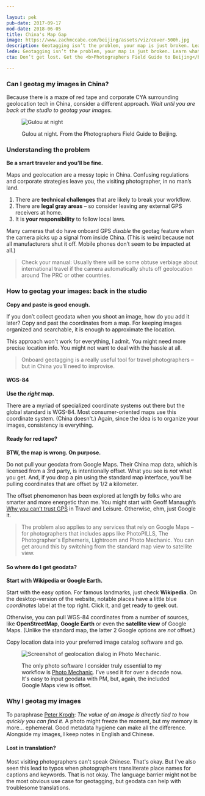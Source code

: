 ```yaml
---

layout: pek
pub-date: 2017-09-17
mod-date: 2018-06-05
title: China's Map Gap
image: https://www.zachmccabe.com/beijing/assets/viz/cover-500h.jpg
description: Geotagging isn’t the problem, your map is just broken. Learn what you can do about it.
lede: Geotagging isn’t the problem, your map is just broken. Learn what you can do about it.
cta: Don’t get lost. Get the <b>Photographers Field Guide to Beijing</b>. It’s free and you can <a href="https://www.zachmccabe.com/beijing">read it</a> anywhere.

---
```



### Can I geotag my images in China?

Because there is a maze of red tape and corporate CYA surrounding geolocation tech in China, consider a different approach. _Wait until you are back at the studio to geotag your images._


<figure>
<img class="vizproof" src="https://www.zachmccabe.com/beijing/assets/viz/v2-5c.jpg" alt="Gulou at night" />
<figcaption>
<p>Gulou at night. From the Photographers Field Guide to Beijing.</p>
</figcaption>
</figure>


### Understanding the problem

**Be a smart traveler and you’ll be fine.**

Maps and geolocation are a messy topic in China. Confusing regulations and corporate strategies leave you, the visiting photographer, in no man’s land.

1. There are **technical challenges** that are likely to break your workflow.
2. There are **legal gray areas** – so consider leaving any external GPS receivers at home.
3. It is **your responsibility** to follow local laws.

Many cameras that do have onboard GPS _disable_ the geotag feature when the camera picks up a signal from inside China. (This is weird because not all manufacturers shut it off. Mobile phones don’t seem to be impacted at all.)

> Check your manual: Usually there will be some obtuse verbiage about international travel if the camera automatically shuts off geolocation around The PRC or other countries.


### How to geotag your images: back in the studio
**Copy and paste is good enough.**

If you don’t collect geodata when you shoot an image, how do you add it later? Copy and past the coordinates from a map. For keeping images organized and searchable, it is enough to approximate the location.

This approach won't work for everything, I admit. You might need more precise location info. You might not want to deal with the hassle at all.

> Onboard geotagging is a really useful tool for travel photographers – but in China you’ll need to improvise.


#### WGS-84

**Use the _right_ map.**

There are a myriad of specialized coordinate systems out there but the global standard is WGS-84. Most consumer-oriented maps use this coordinate system. (China doesn't.) Again, since the idea is to organize your images, consistency is everything.


#### Ready for red tape?

**BTW, the map is wrong. On purpose.**

Do not pull your geodata from Google Maps. Their China map data, which is licensed from a 3rd party, is intentionally offset. What you see is _not_ what you get. And, if you drop a pin using the standard map interface, you'll be pulling coordinates that are offset by 1/2 a kilometer.

The offset phenomenon has been explored at length by folks who are smarter and more energetic than me. You might start with Geoff Manaugh’s [Why you can’t trust GPS](http://www.travelandleisure.com/articles/digital-maps-skewed-china) in Travel and Leisure. Otherwise, ehm, just Google it.

> The problem also applies to any services that rely on Google Maps – for photographers that includes apps like PhotoPILLS, The Photographer's Ephemeris, Lightroom and Photo Mechanic. You can get around this by switching from the standard map view to satellite view.


#### So where do I get geodata?

**Start with Wikipedia or Google Earth.**

Start with the easy option. For famous landmarks, just check **Wikipedia**. On the desktop-version of the website, notable places have a little blue _coordinates_ label at the top right. Click it, and get ready to geek out.

Otherwise, you can pull WGS-84 coordinates from a number of sources, like **OpenStreetMap**, **Google Earth** or even the **satellite view** of Google Maps. (Unlike the standard map, the latter 2 Google options are _not_ offset.)

Copy location data into your preferred image catalog software and go.


<figure>
  <img class="vizproof" src="https://www.zachmccabe.com/beijing/assets/viz/proof/pm-geo-500.png" alt="Screenshot of geolocation dialog in Photo Mechanic." />
  <figcaption>
    <p>The only photo software I consider truly essential to my workflow is <a href="http://www.camerabits.com/" alt="Photo Mechanic">Photo Mechanic</a>. I’ve used it for over a decade now. It's easy to input geodata with PM, but, again, the included Google Maps view is offset.
</p>
  </figcaption>
</figure>


### Why I geotag my images

To paraphrase [Peter Krogh](http://thedambook.com/): _The value of an image is directly tied to how quickly you can find it._ A photo might freeze the moment, but my memory is more… ephemeral. Good metadata hygiene can make all the difference. Alongside my images, I keep notes in English and Chinese.


#### Lost in translation?

Most visiting photographers can't speak Chinese. That's okay. But I've also seen this lead to typos when photographers transliterate place names for captions and keywords. That is not okay. The language barrier might not be the most obvious use case for geotagging, but geodata can help with troublesome translations.
